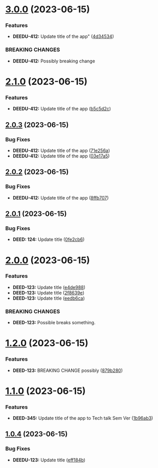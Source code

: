 # [3.0.0](https://github.com/shenky1/Semantic-Release-Angular/compare/v2.1.0...v3.0.0) (2023-06-15)


### Features

* **DEEDU-412:** Update title of the app" ([4d34534](https://github.com/shenky1/Semantic-Release-Angular/commit/4d345345349f50e56ab8d10edf3fdbd2ec3bcf78))


### BREAKING CHANGES

* **DEEDU-412:** Possibly breaking change

# [2.1.0](https://github.com/shenky1/Semantic-Release-Angular/compare/v2.0.3...v2.1.0) (2023-06-15)


### Features

* **DEEDU-412:** Update title of the app ([b5c5d2c](https://github.com/shenky1/Semantic-Release-Angular/commit/b5c5d2c321a24230bbe8603c3e1ea9c02e9adb56))

## [2.0.3](https://github.com/shenky1/Semantic-Release-Angular/compare/v2.0.2...v2.0.3) (2023-06-15)


### Bug Fixes

* **DEEDU-412:** Update title of the app ([71e256a](https://github.com/shenky1/Semantic-Release-Angular/commit/71e256ac785e4faaa95ccfbeb724dda01de5b56e))
* **DEEDU-412:** Update title of the app ([03e17a5](https://github.com/shenky1/Semantic-Release-Angular/commit/03e17a56268b6a41ab86e25794cbe57c96201666))

## [2.0.2](https://github.com/shenky1/Semantic-Release-Angular/compare/v2.0.1...v2.0.2) (2023-06-15)


### Bug Fixes

* **DEEDU-412:** Update title of the app ([8ffb707](https://github.com/shenky1/Semantic-Release-Angular/commit/8ffb7073c8be4645565a648c42689d8325253f97))

## [2.0.1](https://github.com/shenky1/Semantic-Release-Angular/compare/v2.0.0...v2.0.1) (2023-06-15)


### Bug Fixes

* **DEED: 124:** Update title ([0fe2cb6](https://github.com/shenky1/Semantic-Release-Angular/commit/0fe2cb6428abf08ca4d463ab71d70cc74b477c06))

# [2.0.0](https://github.com/shenky1/Semantic-Release-Angular/compare/v1.2.0...v2.0.0) (2023-06-15)


### Features

* **DEED-123:** Update title ([e4de988](https://github.com/shenky1/Semantic-Release-Angular/commit/e4de98882543c4e8be738328151d67c0ef388395))
* **DEED-123:** Update title ([2f8639e](https://github.com/shenky1/Semantic-Release-Angular/commit/2f8639e5b2f807e5f20cb6a9ec19cd9d4eb5b605))
* **DEED-123:** Update title ([eedb6ca](https://github.com/shenky1/Semantic-Release-Angular/commit/eedb6ca6b84b500acdc6abc8a5bda2412192a58c))


### BREAKING CHANGES

* **DEED-123:** Possible breaks something.

# [1.2.0](https://github.com/shenky1/Semantic-Release-Angular/compare/v1.1.0...v1.2.0) (2023-06-15)


### Features

* **DEED-123:** BREAKING CHANGE possibly ([879b280](https://github.com/shenky1/Semantic-Release-Angular/commit/879b2803acb3c14f28732d1df82e3dadd0f3703f))

# [1.1.0](https://github.com/shenky1/Semantic-Release-Angular/compare/v1.0.4...v1.1.0) (2023-06-15)


### Features

* **DEED-345:** Update title of the app to Tech talk Sem Ver ([1b96ab3](https://github.com/shenky1/Semantic-Release-Angular/commit/1b96ab3c1368cb4423f4e51ec7963f04d8e9daf6))

## [1.0.4](https://github.com/shenky1/Semantic-Release-Angular/compare/v1.0.3...v1.0.4) (2023-06-15)


### Bug Fixes

* **DEEDU-123:** Update title ([eff184b](https://github.com/shenky1/Semantic-Release-Angular/commit/eff184b52c9b10ac2b5f803a8979bb6a4265af82))
